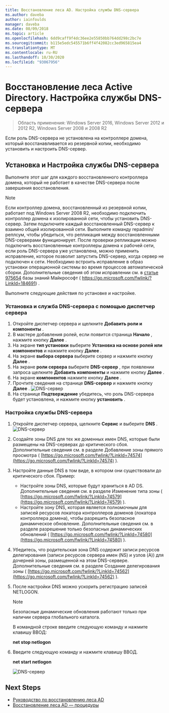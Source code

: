 ```yaml
---
title: Восстановление леса AD. Настройка службы DNS-сервера
ms.author: daveba
author: iainfoulds
manager: daveba
ms.date: 08/09/2018
ms.topic: article
ms.openlocfilehash: 6dd9caff9f4dc36ee2e55850bb764dd298c2bc7e
ms.sourcegitcommit: b115e5edc545571b6ff4f42082cc3ed965815ea4
ms.translationtype: MT
ms.contentlocale: ru-RU
ms.lasthandoff: 10/30/2020
ms.locfileid: "93067956"
---
```

# <a name="ad-forest-recovery---configuring-the-dns-server-service"></a>Восстановление леса Active Directory. Настройка службы DNS-сервера

>Область применения: Windows Server 2016, Windows Server 2012 и 2012 R2, Windows Server 2008 и 2008 R2

Если роль DNS-сервера не установлена на контроллере домена, который восстанавливается из резервной копии, необходимо установить и настроить DNS-сервер.

## <a name="install-and-configure-the-dns-server-service"></a>Установка и Настройка службы DNS-сервера

Выполните этот шаг для каждого восстановленного контроллера домена, который не работает в качестве DNS-сервера после завершения восстановления.

> [!NOTE]
> Если контроллер домена, восстановленный из резервной копии, работает под Windows Server 2008 R2, необходимо подключить контроллер домена к изолированной сети, чтобы установить DNS-сервер. Затем подключите каждый восстановленный DNS-сервер к взаимно общей изолированной сети. Выполните команду repadmin/реплсум, чтобы убедиться, что репликация между восстановленными DNS-серверами функционирует. После проверки репликации можно подключить восстановленные контроллеры домена к рабочей сети, если роль DNS-сервера уже установлена, можно применить исправление, которое позволит запустить DNS-сервер, когда сервер не подключен к сети. Необходимо встроить исправление в образ установки операционной системы во время процессов автоматической сборки. Дополнительные сведения об этом исправлении см. в [статье 975654](https://go.microsoft.com/fwlink/?LinkId=184691) базы знаний Майкрософт ( https://go.microsoft.com/fwlink/?LinkId=184691) .

Выполните следующие действия по установке и настройке.

### <a name="to-install-and-the-dns-server-service-using-server-manager"></a>Установка и служба DNS-сервера с помощью диспетчер сервера

1. Откройте диспетчер сервера и щелкните **Добавить роли и компоненты** .
2. В мастере добавления ролей, если появится страница **Начало** , нажмите кнопку **Далее** .
3. На экране **тип установки** выберите **Установка на основе ролей или компонентов** и нажмите кнопку **Далее** .
4. На экране **выбора сервера** выберите сервер и нажмите кнопку **Далее** .
5. На экране **роли сервера** выберите **DNS-сервер** , при появлении запроса щелкните **Добавить компоненты** и нажмите кнопку **Далее** .
6. На экране **компонентов** нажмите кнопку **Далее** .
7. Прочтите сведения на странице **DNS-сервер** и нажмите кнопку **Далее** .
   ![DNS-сервер](media/AD-Forest-Recovery-Configure-DNS/dns1.png)
8. На странице **Подтверждение** убедитесь, что роль DNS-сервера будет установлена, и нажмите кнопку **установить** .

### <a name="to-configure-the-dns-server-service"></a>Настройка службы DNS-сервера

1. Откройте диспетчер сервера, щелкните **Сервис** и выберите **DNS** .
   ![DNS-сервер](media/AD-Forest-Recovery-Configure-DNS/dns2.png)
2. Создайте зоны DNS для тех же доменных имен DNS, которые были размещены на DNS-серверах до критического сбоя. Дополнительные сведения см. в разделе Добавление зоны прямого просмотра ( [https://go.microsoft.com/fwlink/?LinkId=74574](https://go.microsoft.com/fwlink/?LinkId=74574) ).
3. Настройте данные DNS в том виде, в котором они существовали до критического сбоя. Пример:

   - Настройте зоны DNS, которые будут храниться в AD DS. Дополнительные сведения см. в разделе Изменение типа зоны ( [https://go.microsoft.com/fwlink/?LinkId=74579](https://go.microsoft.com/fwlink/?LinkId=74579) ).
   - Настройте зону DNS, которая является полномочным для записей ресурсов локатора контроллеров доменов (локатора контроллера домена), чтобы разрешить безопасное динамическое обновление. Дополнительные сведения см. в разделе разрешение только безопасных динамических обновлений ( [https://go.microsoft.com/fwlink/?LinkId=74580](https://go.microsoft.com/fwlink/?LinkId=74580) ).

4. Убедитесь, что родительская зона DNS содержит записи ресурсов делегирования (записи ресурсов сервера имен (NS) и узлов (A)) для дочерней зоны, размещенной на этом DNS-сервере. Дополнительные сведения см. в разделе Создание делегирования зоны ( [https://go.microsoft.com/fwlink/?LinkId=74562](https://go.microsoft.com/fwlink/?LinkId=74562) ).
5. После настройки DNS можно ускорить регистрацию записей NETLOGON.

   > [!NOTE]
   > Безопасные динамические обновления работают только при наличии сервера глобального каталога.

   В командной строке введите следующую команду и нажмите клавишу ВВОД:

   **net stop netlogon**

6. Введите следующую команду и нажмите клавишу ВВОД.

   **net start netlogon**

   ![DNS-сервер](media/AD-Forest-Recovery-Configure-DNS/dns3.png)

## <a name="next-steps"></a>Next Steps

- [Руководство по восстановлению леса AD](AD-Forest-Recovery-Guide.md)
- [Восстановление леса AD — процедуры](AD-Forest-Recovery-Procedures.md)
